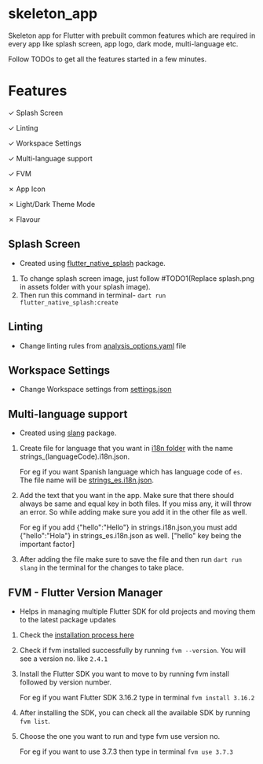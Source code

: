 # skeleton_app

Skeleton app for Flutter with prebuilt common features which are required in every app like splash screen, app logo, dark mode, multi-language etc.

Follow TODOs to get all the features started in a few minutes.

# Features

✓ Splash Screen

✓ Linting

✓ Workspace Settings

✓ Multi-language support

✓ FVM

✗ App Icon

✗ Light/Dark Theme Mode

✗ Flavour

## Splash Screen

- Created using [flutter_native_splash](https://pub.dev/packages/flutter_native_splash) package.

1. To change splash screen image, just follow #TODO1(Replace splash.png in assets folder with your splash image).
2. Then run this command in terminal- `dart run flutter_native_splash:create`

## Linting

- Change linting rules from [analysis_options.yaml](analysis_options.yaml) file

## Workspace Settings

- Change Workspace settings from [settings.json](.vscode/settings.json)

## Multi-language support

- Created using [slang](https://pub.dev/packages/slang) package.

1.  Create file for language that you want in [i18n folder](lib/i18n/) with the name strings\_(languageCode).i18n.json.

    For eg if you want Spanish language which has language code of `es`. The file name will be [strings_es.i18n.json](lib/i18n/strings.i18n.json).

2.  Add the text that you want in the app. Make sure that there should always be same and equal key in both files. If you miss any, it will throw an error. So while adding make sure you add it in the other file as well.

    For eg if you add {"hello":"Hello"} in strings.i18n.json,you must add {"hello":"Hola"} in strings_es.i18n.json as well. ["hello" key being the important factor]

3.  After adding the file make sure to save the file and then run `dart run slang` in the terminal for the changes to take place.

## FVM - Flutter Version Manager

- Helps in managing multiple Flutter SDK for old projects and moving them to the latest package updates

1. Check the [installation process here](https://fvm.app/docs/getting_started/installation)

2. Check if fvm installed successfully by running `fvm --version`. You will see a version no. like `2.4.1`

3. Install the Flutter SDK you want to move to by running fvm install followed by version number.

   For eg if you want Flutter SDK 3.16.2 type in terminal `fvm install 3.16.2`

4. After installing the SDK, you can check all the available SDK by running `fvm list`.

5. Choose the one you want to run and type fvm use version no.

   For eg if you want to use 3.7.3 then type in terminal `fvm use 3.7.3`
